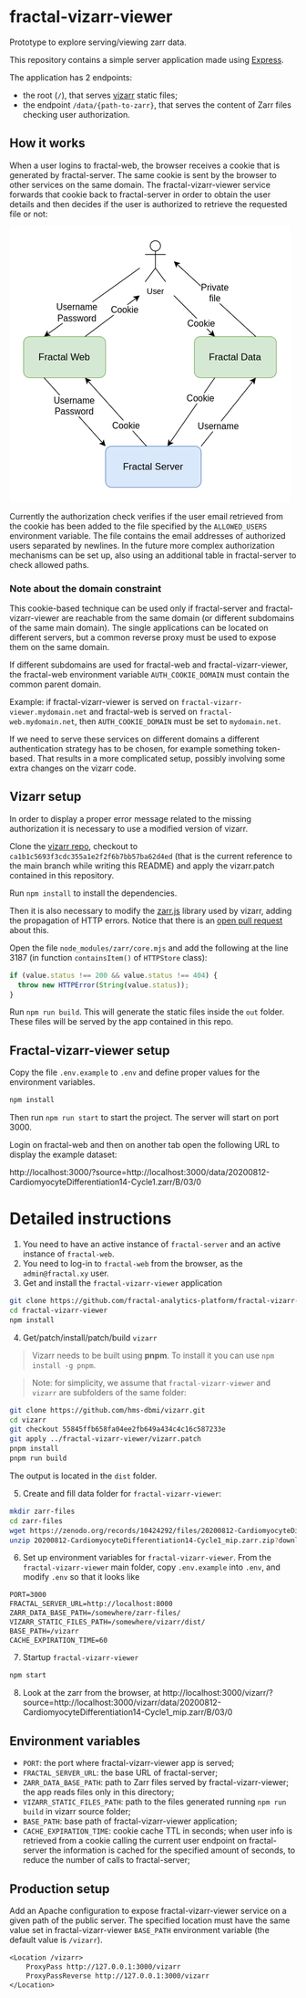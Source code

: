 # fractal-vizarr-viewer

Prototype to explore serving/viewing zarr data.

This repository contains a simple server application made using [Express](https://expressjs.com/).

The application has 2 endpoints:

* the root (`/`), that serves [vizarr](https://github.com/hms-dbmi/vizarr) static files;
* the endpoint `/data/{path-to-zarr}`, that serves the content of Zarr files checking user authorization.

## How it works

When a user logins to fractal-web, the browser receives a cookie that is generated by fractal-server. The same cookie is sent by the browser to other services on the same domain. The fractal-vizarr-viewer service forwards that cookie back to fractal-server in order to obtain the user details and then decides if the user is authorized to retrieve the requested file or not:

![Fractal Data cookie flow](./fractal-vizarr-viewer-cookie-flow.png)

Currently the authorization check verifies if the user email retrieved from the cookie has been added to the file specified by the `ALLOWED_USERS` environment variable. The file contains the email addresses of authorized users separated by newlines. In the future more complex authorization mechanisms can be set up, also using an additional table in fractal-server to check allowed paths.

### Note about the domain constraint

This cookie-based technique can be used only if fractal-server and fractal-vizarr-viewer are reachable from the same domain (or different subdomains of the same main domain). The single applications can be located on different servers, but a common reverse proxy must be used to expose them on the same domain.

If different subdomains are used for fractal-web and fractal-vizarr-viewer, the fractal-web environment variable `AUTH_COOKIE_DOMAIN` must contain the common parent domain.

Example: if fractal-vizarr-viewer is served on `fractal-vizarr-viewer.mydomain.net` and fractal-web is served on `fractal-web.mydomain.net`, then `AUTH_COOKIE_DOMAIN` must be set to `mydomain.net`.

If we need to serve these services on different domains a different authentication strategy has to be chosen, for example something token-based. That results in a more complicated setup, possibly involving some extra changes on the vizarr code.

## Vizarr setup

In order to display a proper error message related to the missing authorization it is necessary to use a modified version of vizarr.

Clone the [vizarr repo](https://github.com/hms-dbmi/vizarr), checkout to `ca1b1c5693f3cdc355a1e2f2f6b7bb57ba62d4ed` (that is the current reference to the main branch while writing this README) and apply the vizarr.patch contained in this repository.

Run `npm install` to install the dependencies.

Then it is also necessary to modify the [zarr.js](https://github.com/gzuidhof/zarr.js) library used by vizarr, adding the propagation of HTTP errors. Notice that there is an [open pull request](https://github.com/gzuidhof/zarr.js/pull/151) about this.

Open the file `node_modules/zarr/core.mjs` and add the following at the line 3187 (in function `containsItem()` of `HTTPStore` class):

```javascript
if (value.status !== 200 && value.status !== 404) {
  throw new HTTPError(String(value.status));
}
```

Run `npm run build`. This will generate the static files inside the `out` folder. These files will be served by the app contained in this repo.

## Fractal-vizarr-viewer setup

Copy the file `.env.example` to `.env` and define proper values for the environment variables.

```bash
npm install
```

Then run `npm run start` to start the project. The server will start on port 3000.

Login on fractal-web and then on another tab open the following URL to display the example dataset:

http://localhost:3000/?source=http://localhost:3000/data/20200812-CardiomyocyteDifferentiation14-Cycle1.zarr/B/03/0


# Detailed instructions

1. You need to have an active instance of `fractal-server` and an active instance of `fractal-web`.
2. You need to log-in to `fractal-web` from the browser, as the `admin@fractal.xy` user.
3. Get and install the `fractal-vizarr-viewer` application

```bash
git clone https://github.com/fractal-analytics-platform/fractal-vizarr-viewer.git
cd fractal-vizarr-viewer
npm install
```

4. Get/patch/install/patch/build `vizarr`

> Vizarr needs to be built using **pnpm**. To install it you can use `npm install -g pnpm`.

> Note: for simplicity, we assume that `fractal-vizarr-viewer` and `vizarr` are subfolders of the same folder:

```bash
git clone https://github.com/hms-dbmi/vizarr.git
cd vizarr
git checkout 55845ffb658fa04ee2fb649a434c4c16c587233e
git apply ../fractal-vizarr-viewer/vizarr.patch
pnpm install
pnpm run build
```

The output is located in the `dist` folder.

5. Create and fill data folder for `fractal-vizarr-viewer`:

```bash
mkdir zarr-files
cd zarr-files
wget https://zenodo.org/records/10424292/files/20200812-CardiomyocyteDifferentiation14-Cycle1_mip.zarr.zip?download=1
unzip 20200812-CardiomyocyteDifferentiation14-Cycle1_mip.zarr.zip?download=1
```

6. Set up environment variables for `fractal-vizarr-viewer`.
From the `fractal-vizarr-viewer` main folder, copy `.env.example` into `.env`, and modify `.env` so that it looks like
```
PORT=3000
FRACTAL_SERVER_URL=http://localhost:8000
ZARR_DATA_BASE_PATH=/somewhere/zarr-files/
VIZARR_STATIC_FILES_PATH=/somewhere/vizarr/dist/
BASE_PATH=/vizarr
CACHE_EXPIRATION_TIME=60
```

7. Startup `fractal-vizarr-viewer`
```bash
npm start
```

8. Look at the zarr from the browser, at http://localhost:3000/vizarr/?source=http://localhost:3000/vizarr/data/20200812-CardiomyocyteDifferentiation14-Cycle1_mip.zarr/B/03/0

## Environment variables

* `PORT`: the port where fractal-vizarr-viewer app is served;
* `FRACTAL_SERVER_URL`: the base URL of fractal-server;
* `ZARR_DATA_BASE_PATH`: path to Zarr files served by fractal-vizarr-viewer; the app reads files only in this directory;
* `VIZARR_STATIC_FILES_PATH`: path to the files generated running `npm run build` in vizarr source folder;
* `BASE_PATH`: base path of fractal-vizarr-viewer application;
* `CACHE_EXPIRATION_TIME`: cookie cache TTL in seconds; when user info is retrieved from a cookie calling the current user endpoint on fractal-server the information is cached for the specified amount of seconds, to reduce the number of calls to fractal-server;

## Production setup

Add an Apache configuration to expose fractal-vizarr-viewer service on a given path of the public server. The specified location must have the same value set in fractal-vizarr-viewer `BASE_PATH` environment variable (the default value is `/vizarr`).

```
<Location /vizarr>
    ProxyPass http://127.0.0.1:3000/vizarr
    ProxyPassReverse http://127.0.0.1:3000/vizarr
</Location>
```
